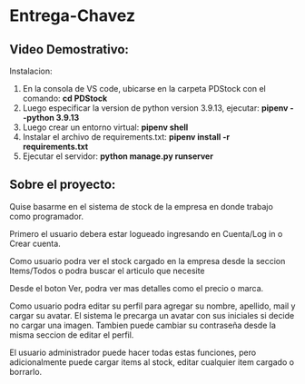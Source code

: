 # Entrega-Chavez

## Video Demostrativo:


Instalacion:

1. En la consola de VS code, ubicarse en la carpeta PDStock con el comando: **cd PDStock**
2. Luego especificar la version de python version 3.9.13, ejecutar: **pipenv --python 3.9.13**
3. Luego crear un entorno virtual: **pipenv shell**
4. Instalar el archivo de requirements.txt: **pipenv install -r requirements.txt**
5. Ejecutar el servidor: **python manage.py runserver**

## Sobre el proyecto:

Quise basarme en el sistema de stock de la empresa en donde trabajo como programador.

Primero el usuario debera estar logueado ingresando en Cuenta/Log in o Crear cuenta.

Como usuario podra ver el stock cargado en la empresa desde la seccion Items/Todos o podra buscar el articulo que necesite

Desde el boton Ver, podra ver mas detalles como el precio o marca.

Como usuario podra editar su perfil para agregar su nombre, apellido, mail y cargar su avatar. El sistema le precarga un avatar con sus iniciales si decide no cargar una imagen. Tambien puede cambiar su contraseña desde la misma seccion de editar el perfil.

El usuario administrador puede hacer todas estas funciones, pero adicionalmente puede cargar items al stock, editar cualquier item cargado o borrarlo.
